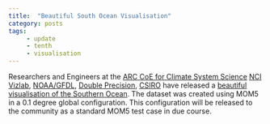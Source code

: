 ```yaml
---
title:  "Beautiful South Ocean Visualisation"
category: posts
tags: 
     - update 
     - tenth 
     - visualisation
---
```


Researchers and Engineers at the [ARC CoE for Climate System Science](https://www.climatescience.org.au)
[NCI Vizlab](http://nf.nci.org.au/facilities/vizlab), [NOAA/GFDL](http://www.gfdl.noaa.gov/),
[Double Precision](http://doubleprecision.com.au), [CSIRO](http://csiro.au/) have released a 
[beautiful visualisation of the Southern Ocean](https://www.youtube.com/watch?v=8VMSF28J9H4). The dataset 
was created using MOM5 in a 0.1 degree global configuration. This configuration will be released to the 
community as a standard MOM5 test case in due course.

